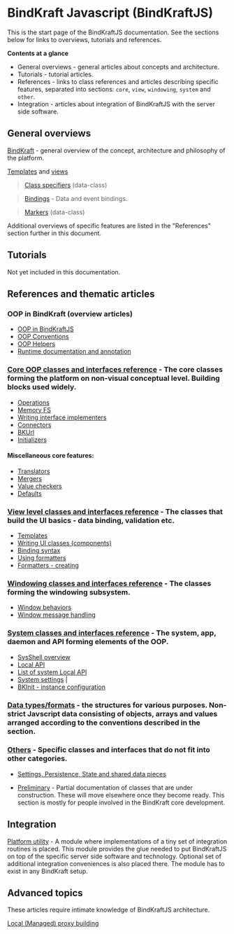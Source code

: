 # BindKraft Javascript (BindKraftJS)

This is the start page of the BindKraftJS documentation. See the sections below for links to overviews, tutorials and references.

**Contents at a glance**

- General overviews - general articles about concepts and architecture.
- Tutorials - tutorial articles.
- References - links to class references and articles describing specific features, separated into sections: `core`, `view`, `windowing`, `system` and `other`.
- Integration - articles about integration of BindKraftJS with the server side software.

## General overviews

[BindKraft](BindKraft.md) - general overview of the concept, architecture and philosophy of the platform.

[Templates](Templates.md) and [views](View.md)

>[Class specifiers](BindingSyntax/DataClass.md) (data-class)

>[Bindings](Bindings.md) - Data and event bindings.

>[Markers](BindingSyntax/Markers.md) (data-class)

Additional overviews of specific features are listed in the "References" section further in this document.

## Tutorials

Not yet included in this documentation.

## References and thematic articles

### OOP in BindKraft (overview articles)

* [OOP in BindKraftJS](OOP.md) 
* [OOP Conventions](OOPConventions.md) 
* [OOP Helpers](OOPHelpers.md) 
* [Runtime documentation and annotation](RuntimeSelfDoc.md)


### [Core OOP classes and interfaces reference](CoreClasses.md) - The core classes forming the platform on non-visual conceptual level. Building blocks used widely.

* [Operations](Operations.md) 
* [Memory FS](MemoryFS.md) 
* [Writing interface implementers](WritingInterfaceImplementers.md) 
* [Connectors](Connectors.md) 
* [BKUrl](BKUrl.md) 
* [Initializers](Initializers.md)

#### Miscellaneous core features: 

* [Translators](Translators.md) 
* [Mergers](Mergers.md) 
* [Value checkers](ValueCheckers.md)
* [Defaults](UsingDefaults.md)

### [View level classes and interfaces reference](ViewClasses.md) - The classes that build the UI basics - data binding, validation etc.

* [Templates](Templates.md) 
* [Writing UI classes (components)](UIClassesWritting.md)
* [Binding syntax](BindingSyntax.md)
* [Using formatters](UsingFormatters.md)
* [Formatters - creating](Formatters.md)

### [Windowing classes and interfaces reference](WindowingClasses.md) - The classes forming the windowing subsystem.

* [Window behaviors](Windowing/WindowBehaviors.md)
* [Window message handling](Windowing/WindowMessagesHandling.md)

### [System classes and interfaces reference](SystemClasses.md) - The system, app, daemon and API forming elements of the OOP.

* [SysShell overview](SysShell.md)
* [Local API](LocalAPIs.md)
* [List of system Local API](LocalAPIList.md)
* [System settings](SystemSettings.md) |
* [BKInit - instance configuration](BkInit.md)

### [Data types/formats](DataTypes/DataTypes.md) - the structures for various purposes. Non-strict Javscript data consisting of objects, arrays and values arranged according to the conventions described in the section.

### [Others](OtherClasses.md) - Specific classes and interfaces that do not fit into other categories.

* [Settings, Persistence, State and shared data pieces](Settings_Persistence_State_and_shared_data_pieces.md)

* [Preliminary](Preliminary.md) - Partial documentation of classes that are under construction. These will move elsewhere once they become ready. This section is mostly for people involved in the BindKraft core development.

## Integration

[Platform utility](PlatformUtility.md) - A module where implementations of a tiny set of integration routines is placed. This module provides the glue needed to put BindKraftJS on top of the specific server side software and technology. Optional set of additional integration conveniences is also placed there. The module has to exist in any BindKraft setup.

## Advanced topics

These articles require intimate knowledge of BindKraftJS architecture.

[Local (Managed) proxy building](Advanced/ManagedProxies.md)
